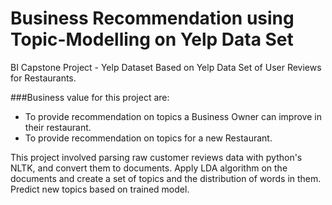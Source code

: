 # Business Recommendation using Topic-Modelling on Yelp Data Set
BI Capstone Project - Yelp Dataset
Based on Yelp Data Set of User Reviews for Restaurants. 

###Business value for this project are: 
  - To provide recommendation on topics a Business Owner can improve in their restaurant. 
  - To provide recommendation on topics for a new Restaurant. 
  
This project involved parsing raw customer reviews data with python's NLTK, and convert them to documents. 
Apply LDA algorithm on the documents and create a set of topics and the distribution of words in them. 
Predict new topics based on trained model.
